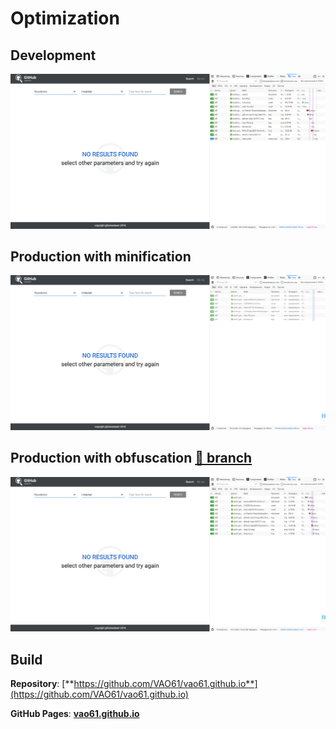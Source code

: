 # Optimization

## Development

![](src/assets/img/dev.jpg)

## Production with minification

![](src/assets/img/prod_minified.jpg)

## Production with obfuscation [**&#128279; branch**](https://github.com/VAO61/lodoss__learn_chapter-18-react/tree/production)

![](src/assets/img/prod_obfuscated.jpg)

## Build

**Repository**: [**https://github.com/VAO61/vao61.github.io**](https://github.com/VAO61/vao61.github.io)

**GitHub Pages**: [**vao61.github.io**](vao61.github.io)
